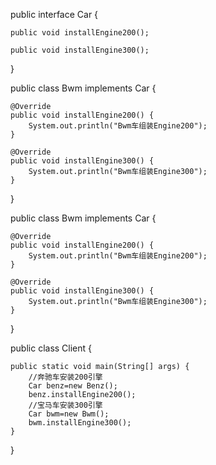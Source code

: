 public interface  Car {

    public void installEngine200();

    public void installEngine300();
}


public class Bwm implements Car {

    @Override
    public void installEngine200() {
        System.out.println("Bwm车组装Engine200");
    }

    @Override
    public void installEngine300() {
        System.out.println("Bwm车组装Engine300");      
    }
}


public class Bwm implements Car {

    @Override
    public void installEngine200() {
        System.out.println("Bwm车组装Engine200");
    }

    @Override
    public void installEngine300() {
        System.out.println("Bwm车组装Engine300");      
    }
}


public class Client {

    public static void main(String[] args) {
        //奔驰车安装200引擎
        Car benz=new Benz();
        benz.installEngine200();
        //宝马车安装300引擎
        Car bwm=new Bwm();
        bwm.installEngine300();
    }
}